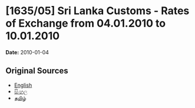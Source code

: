 # [1635/05] Sri Lanka Customs - Rates of Exchange from 04.01.2010 to 10.01.2010

**Date:** 2010-01-04

## Original Sources

- [English](https://documents.gov.lk/view/extra-gazettes/2010/1/1635-05_E.pdf)
- [සිංහල](https://documents.gov.lk/view/extra-gazettes/2010/1/1635-05_S.pdf)
- [தமிழ்](https://documents.gov.lk/view/extra-gazettes/2010/1/1635-05_T.pdf)
